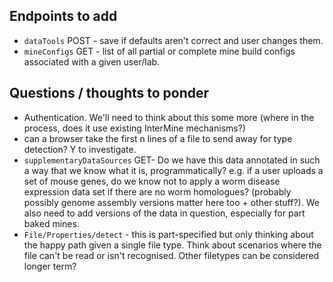 ## Endpoints to add


- `dataTools` POST - save if defaults aren't correct and user changes them.
- `mineConfigs` GET - list of all partial or complete mine build configs associated with a given user/lab.

## Questions / thoughts to ponder

- Authentication. We'll need to think about this some more (where in the process, does it use existing InterMine mechanisms?)
- can a browser take the first n lines of a file to send away for type detection? Y to investigate.
- `supplementaryDataSources` GET- Do we have this data annotated in such a way that we know what it is, programmatically? e.g. if a user uploads a set of mouse genes, do we know not to apply a worm disease expression data set if there are no worm homologues? (probably possibly genome assembly versions matter here too + other stuff?). We also need to add versions of the data in question, especially for part baked mines.
- `File/Properties/detect` - this is part-specified but only thinking about the happy path given a single file type. Think about scenarios where the file can't be read or isn't recognised. Other filetypes can be considered longer term?
